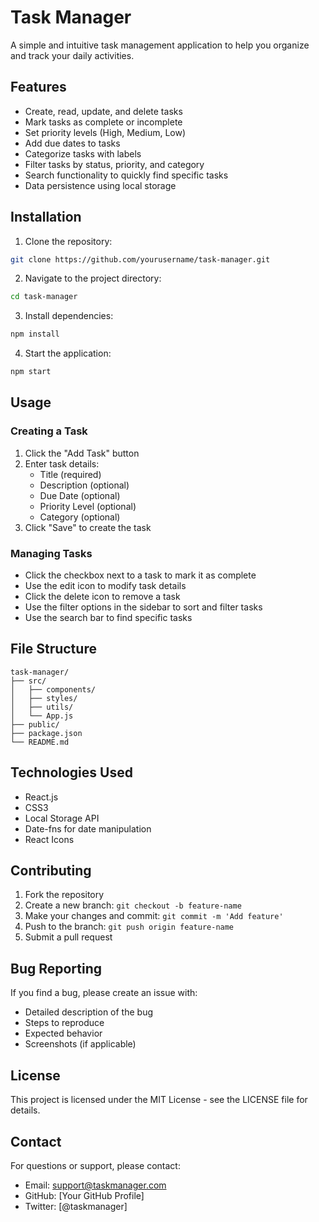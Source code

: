 # Task Manager

A simple and intuitive task management application to help you organize and track your daily activities.

## Features

- Create, read, update, and delete tasks
- Mark tasks as complete or incomplete
- Set priority levels (High, Medium, Low)
- Add due dates to tasks
- Categorize tasks with labels
- Filter tasks by status, priority, and category
- Search functionality to quickly find specific tasks
- Data persistence using local storage

## Installation

1. Clone the repository:
```bash
git clone https://github.com/yourusername/task-manager.git
```

2. Navigate to the project directory:
```bash
cd task-manager
```

3. Install dependencies:
```bash
npm install
```

4. Start the application:
```bash
npm start
```

## Usage

### Creating a Task
1. Click the "Add Task" button
2. Enter task details:
   - Title (required)
   - Description (optional)
   - Due Date (optional)
   - Priority Level (optional)
   - Category (optional)
3. Click "Save" to create the task

### Managing Tasks
- Click the checkbox next to a task to mark it as complete
- Use the edit icon to modify task details
- Click the delete icon to remove a task
- Use the filter options in the sidebar to sort and filter tasks
- Use the search bar to find specific tasks

## File Structure

```
task-manager/
├── src/
│   ├── components/
│   ├── styles/
│   ├── utils/
│   └── App.js
├── public/
├── package.json
└── README.md
```

## Technologies Used

- React.js
- CSS3
- Local Storage API
- Date-fns for date manipulation
- React Icons

## Contributing

1. Fork the repository
2. Create a new branch: `git checkout -b feature-name`
3. Make your changes and commit: `git commit -m 'Add feature'`
4. Push to the branch: `git push origin feature-name`
5. Submit a pull request

## Bug Reporting

If you find a bug, please create an issue with:
- Detailed description of the bug
- Steps to reproduce
- Expected behavior
- Screenshots (if applicable)

## License

This project is licensed under the MIT License - see the LICENSE file for details.

## Contact

For questions or support, please contact:
- Email: support@taskmanager.com
- GitHub: [Your GitHub Profile]
- Twitter: [@taskmanager]
